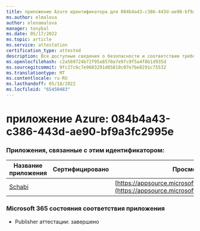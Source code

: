 ```yaml
---
title: приложение Azure идентификатора для 084b4a43-c386-443d-ae90-bf9a3fc2995e
ms.author: elmalova
author: elenamalova
manager: tonybal
ms.date: 05/17/2022
ms.topic: article
ms.service: attestation
certification_type: attested
description: Все доступные сведения о безопасности и соответствии требованиям для 084b4a43-c386-443d-ae90-bf9a3fc2995e.
ms.openlocfilehash: c2a569724b72f95a8570a7e9fc9f5a4f8b1d935d
ms.sourcegitcommit: 9fc27c6c7e9683291d85818c07e7be8291c75532
ms.translationtype: MT
ms.contentlocale: ru-RU
ms.lasthandoff: 05/18/2022
ms.locfileid: "65450483"
---
```

# <a name="azure-app-id-084b4a43-c386-443d-ae90-bf9a3fc2995e"></a>приложение Azure: 084b4a43-c386-443d-ae90-bf9a3fc2995e


### <a name="apps-associated-with-this-id"></a>Приложения, связанные с этим идентификатором:
| **Название приложения** | **Сертифицировано** | **Просмотр в AppSource** |
|--------------|---------------|-----------------------|
| [Schabi](../forward/WA200003728.md) |  | [https://appsource.microsoft.com/product/office/WA200003728](https://appsource.microsoft.com/product/office/WA200003728) |

### <a name="microsoft-365-app-compliance-status"></a>Microsoft 365 состояния соответствия приложения
- Publisher аттестации: завершено
